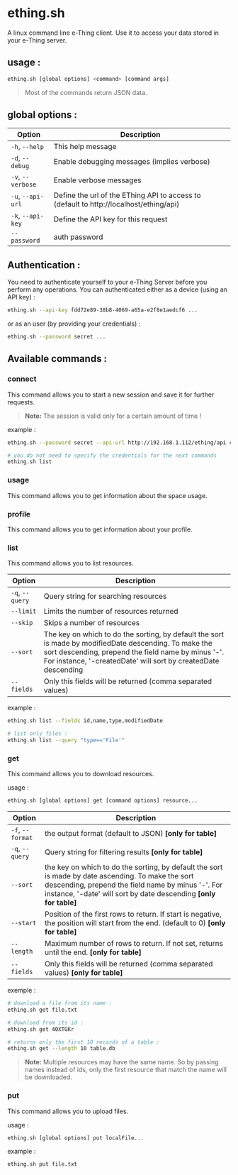 ething&#46;sh
=========

A linux command line e-Thing client. Use it to access your data stored in your e-Thing server.


## usage :

```bash
ething.sh [global options] <command> [command args]
```

> Most of the commands return JSON data.

## global options :


Option            | Description
---               | ---    
`-h`, `--help`    | This help message
`-d`, `--debug`   | Enable debugging messages (implies verbose)
`-v`, `--verbose` | Enable verbose messages
`-u`, `--api-url` | Define the url of the EThing API to access to (default to http://localhost/ething/api)
`-k`, `--api-key` | Define the API key for this request
`--password`      | auth password


## Authentication :

You need to authenticate yourself to your e-Thing Server before you perform any operations. You can authenticated either as a device (using an API key) : 

```bash
ething.sh --api-key fdd72e89-38b8-4069-a65a-e2f8e1aedcf6 ...
```

or as an user (by providing your credentials) :

```bash
ething.sh --password secret ...
```


## Available commands :

### connect

  This command allows you to start a new session and save it for further requests.

> **Note:** The session is valid only for a certain amount of time !

example :

```bash
ething.sh --password secret --api-url http://192.168.1.112/ething/api connect

# you do not need to specify the credentials for the next commands
ething.sh list
```

### usage

  This command allows you to get information about the space usage.

### profile

  This command allows you to get information about your profile.

### list

  This command allows you to list resources.

Option           | Description
---              | ---    
`-q`, `--query`  | Query string for searching resources
`--limit`        | Limits the number of resources returned
`--skip`         | Skips a number of resources 
`--sort`         | The key on which to do the sorting, by default the sort is made by modifiedDate descending. To make the sort descending, prepend the field name by minus '-'. For instance, '-createdDate' will sort by createdDate descending
`--fields`       | Only this fields will be returned (comma separated values)

example :

```bash
ething.sh list --fields id,name,type,modifiedDate

# list only files :
ething.sh list --query "type=='File'"
```

### get

  This command allows you to download resources.

usage :

```bash
ething.sh [global options] get [command options] resource...
```

Option           | Description
---              | ---    
`-f`, `--format` |    the output format (default to JSON) **[only for table]**
`-q`, `--query`  |    Query string for filtering results **[only for table]**
`--sort`         |    the key on which to do the sorting, by default the sort is made by date ascending. To make the sort descending, prepend the field name by minus '-'. For instance, '-date' will sort by date descending **[only for table]**
`--start`        |      Position of the first rows to return. If start is negative, the position will start from the end. (default to 0) **[only for table]**
`--length`       |     Maximum number of rows to return. If not set, returns until the end. **[only for table]**
`--fields`       |      Only this fields will be returned (comma separated values) **[only for table]**


exemple :

```bash
# download a file from its name :
ething.sh get file.txt

# download from its id :
ething.sh get 40XTGKr

# returns only the first 10 records of a table :
ething.sh get --length 10 table.db
```

> **Note:** Multiple resources may have the same name. So by passing names instead of ids, only the first resource that match the name will be downloaded.


### put

  This command allows you to upload files.

usage :

```bash
ething.sh [global options] put localFile...
```

example :

```bash
ething.sh put file.txt
```
